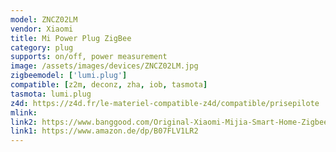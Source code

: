 ```yaml
---
model: ZNCZ02LM
vendor: Xiaomi
title: Mi Power Plug ZigBee
category: plug
supports: on/off, power measurement
image: /assets/images/devices/ZNCZ02LM.jpg
zigbeemodel: ['lumi.plug']
compatible: [z2m, deconz, zha, iob, tasmota]
tasmota: lumi.plug
z4d: https://z4d.fr/le-materiel-compatible-z4d/compatible/prisepilote
mlink: 
link2: https://www.banggood.com/Original-Xiaomi-Mijia-Smart-Home-Zigbee-Version-Smart-Socket-Work-With-Xiaomi-Multifunctional-Gate-p-1249793.html
link1: https://www.amazon.de/dp/B07FLV1LR2
---
```

